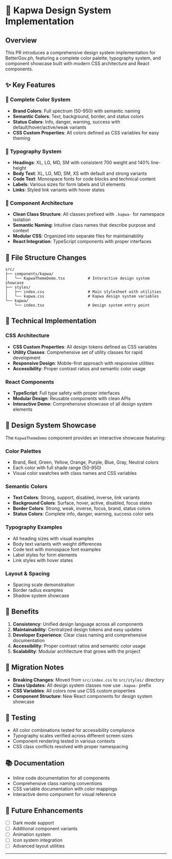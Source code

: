 # 🎨 Kapwa Design System Implementation

## Overview

This PR introduces a comprehensive design system implementation for BetterGov.ph, featuring a complete color palette, typography system, and component showcase built with modern CSS architecture and React components.

## ✨ Key Features

### 🎨 Complete Color System

- **Brand Colors**: Full spectrum (50-950) with semantic naming
- **Semantic Colors**: Text, background, border, and status colors
- **Status Colors**: Info, danger, warning, success with default/hover/active/weak variants
- **CSS Custom Properties**: All colors defined as CSS variables for easy theming

### 📝 Typography System

- **Headings**: XL, LG, MD, SM with consistent 700 weight and 140% line-height
- **Body Text**: XL, LG, MD, SM, XS with default and strong variants
- **Code Text**: Monospace fonts for code blocks and technical content
- **Labels**: Various sizes for form labels and UI elements
- **Links**: Styled link variants with hover states

### 🎯 Component Architecture

- **Clean Class Structure**: All classes prefixed with `.kapwa-` for namespace isolation
- **Semantic Naming**: Intuitive class names that describe purpose and context
- **Modular CSS**: Organized into separate files for maintainability
- **React Integration**: TypeScript components with proper interfaces

## 📁 File Structure Changes

```
src/
├── components/kapwa/
│   └── KapwaThemeDemo.tsx          # Interactive design system showcase
├── styles/
│   ├── index.css                   # Main stylesheet with utilities
│   └── kapwa.css                   # Kapwa design system variables
└── kapwa/
    └── index.tsx                   # Design system entry point
```

## 🔧 Technical Implementation

### CSS Architecture

- **CSS Custom Properties**: All design tokens defined as CSS variables
- **Utility Classes**: Comprehensive set of utility classes for rapid development
- **Responsive Design**: Mobile-first approach with responsive utilities
- **Accessibility**: Proper contrast ratios and semantic color usage

### React Components

- **TypeScript**: Full type safety with proper interfaces
- **Modular Design**: Reusable components with clean APIs
- **Interactive Demo**: Comprehensive showcase of all design system elements

## 🎨 Design System Showcase

The `KapwaThemeDemo` component provides an interactive showcase featuring:

### Color Palettes

- Brand, Red, Green, Yellow, Orange, Purple, Blue, Gray, Neutral colors
- Each color with full shade range (50-950)
- Visual color swatches with class names and CSS variables

### Semantic Colors

- **Text Colors**: Strong, support, disabled, inverse, link variants
- **Background Colors**: Surface, hover, active, disabled, focus states
- **Border Colors**: Strong, weak, inverse, focus, brand, status colors
- **Status Colors**: Complete info, danger, warning, success color sets

### Typography Examples

- All heading sizes with visual examples
- Body text variants with weight differences
- Code text with monospace font examples
- Label styles for form elements
- Link styles with hover states

### Layout & Spacing

- Spacing scale demonstration
- Border radius examples
- Shadow system showcase

## 🚀 Benefits

1. **Consistency**: Unified design language across all components
2. **Maintainability**: Centralized design tokens and easy updates
3. **Developer Experience**: Clear class naming and comprehensive documentation
4. **Accessibility**: Proper contrast ratios and semantic color usage
5. **Scalability**: Modular architecture that grows with the project

## 🔄 Migration Notes

- **Breaking Changes**: Moved from `src/index.css` to `src/styles/` directory
- **Class Updates**: All design system classes now use `.kapwa-` prefix
- **CSS Variables**: All colors now use CSS custom properties
- **Component Structure**: New React components for design system showcase

## 🧪 Testing

- All color combinations tested for accessibility compliance
- Typography scales verified across different screen sizes
- Component rendering tested in various contexts
- CSS class conflicts resolved with proper namespacing

## 📚 Documentation

- Inline code documentation for all components
- Comprehensive class naming conventions
- CSS variable documentation with color mappings
- Interactive demo component for visual reference

## 🎯 Future Enhancements

- [ ] Dark mode support
- [ ] Additional component variants
- [ ] Animation system
- [ ] Icon system integration
- [ ] Advanced layout utilities

---
